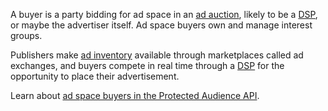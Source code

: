 A buyer  is a party bidding for ad space in an [ad auction](#ad-auction), likely to be a
[DSP](#DSP), or maybe the advertiser itself. Ad space buyers own and manage
interest groups. 

Publishers make [ad inventory](#ad-inventory) available through marketplaces called ad exchanges, and buyers compete in real time through a [DSP](#dsp) for the opportunity to place their advertisement.

Learn about [ad space buyers in the Protected Audience API](/docs/privacy-sandbox/protected-audience/#buyer-detail).
